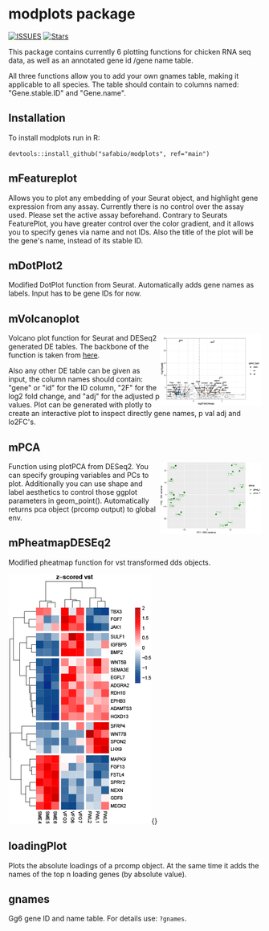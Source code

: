 # modplots package

[![ISSUES](https://img.shields.io/github/issues/safabio/modplots)](https://github.com/safabio/modplots/issues)
[![Stars](https://img.shields.io/github/stars/safabio/modplots?style=social)](https://github.com/safabio/modplots/)


This package contains currently 6 plotting functions for chicken RNA seq data, as well as an annotated gene id /gene name table.

All three functions allow you to add your own gnames table, making it applicable to all species. The table should contain to columns named: "Gene.stable.ID" and "Gene.name".

## Installation

To install modplots run in R:

`devtools::install_github("safabio/modplots", ref="main")`

## mFeatureplot

Allows you to plot any embedding of your Seurat object, and highlight gene expression from any assay. Currently there is no control over the assay used. Please set the active assay beforehand.
Contrary to Seurats FeaturePlot, you have greater control over the color gradient, and it allows you to specify genes via name and not IDs. Also the title of the plot will be the gene's name, instead of its stable ID.

## mDotPlot2

Modified DotPlot function from Seurat. Automatically adds gene names as labels. Input has to be gene IDs for now.

## mVolcanoplot 

<img src="man/figures/mVolcanoplot.png" align="right" height="40%" width="40%" />

Volcano plot function for Seurat and DESeq2 generated DE tables. The backbone of the function is taken from [here](https://erikaduan.github.io/posts/2021-01-02-volcano-plots-with-ggplot2/).

Also any other DE table can be given as input, the column names should contain: "gene" or "id" for the ID column, "2F" for the log2 fold change, and "adj" for the adjusted p values. 
Plot can be generated with plotly to create an interactive plot to inspect directly gene names, p val adj and lo2FC's.

## mPCA

<img src="man/figures/mPCA.png" align="right" height="40%" width="40%" />

Function using plotPCA from DESeq2. You can specify grouping variables and PCs to plot. Additionally you can use shape and label aesthetics to control those ggplot parameters in geom_point(). Automatically returns pca object (prcomp output) to global env.

## mPheatmapDESEq2

Modified pheatmap function for vst transformed dds objects. 

![](man/figures/mPheatmapDESeq2.png){}

## loadingPlot

Plots the absolute loadings of a prcomp object. At the same time it adds the names of the top n loading genes (by absolute value).

## gnames

Gg6 gene ID and name table. For details use: `?gnames`.
